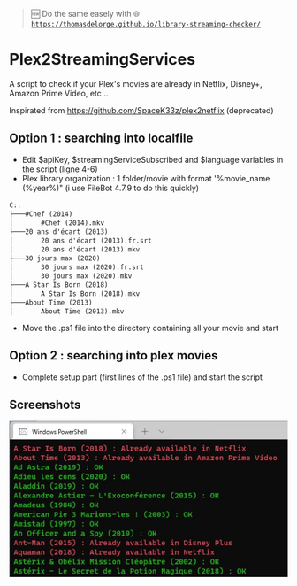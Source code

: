 > 🆕 Do the same easely with 🌐 [`https://thomasdelorge.github.io/library-streaming-checker/`](https://thomasdelorge.github.io/library-streaming-checker/)

# Plex2StreamingServices


A script to check if your Plex's movies are already in Netflix, Disney+, Amazon Prime Video, etc ..

Inspirated from https://github.com/SpaceK33z/plex2netflix (deprecated)

## Option 1 : searching into localfile
- Edit $apiKey, $streamingServiceSubscribed and $language variables in the script (ligne 4-6)
- Plex library organization : 1 folder/movie with format '%movie_name (%year%)" (i use FileBot 4.7.9 to do this quickly)
```
C:.
├───#Chef (2014)
│       #Chef (2014).mkv
├───20 ans d'écart (2013)
│       20 ans d'écart (2013).fr.srt
│       20 ans d'écart (2013).mkv
├───30 jours max (2020)
│       30 jours max (2020).fr.srt
│       30 jours max (2020).mkv
├───A Star Is Born (2018)
│       A Star Is Born (2018).mkv
├───About Time (2013)
│       About Time (2013).mkv
```
- Move the .ps1 file into the directory containing all your movie and start

## Option 2 : searching into plex movies
- Complete setup part (first lines of the .ps1 file) and start the script

## Screenshots
![alt text](https://github.com/thomasdelorge/Plex2StreamingServices/blob/main/screenshot.jpg?raw=true "Console screenshot")
